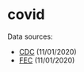 # covid

Data sources: 
* [CDC](https://data.cdc.gov/Case-Surveillance/United-States-COVID-19-Cases-and-Deaths-by-State-o/9mfq-cb36/data) (11/01/2020)
* [FEC](https://www.fec.gov/documents/1890/federalelections2016.xlsx) (11/01/2020)
